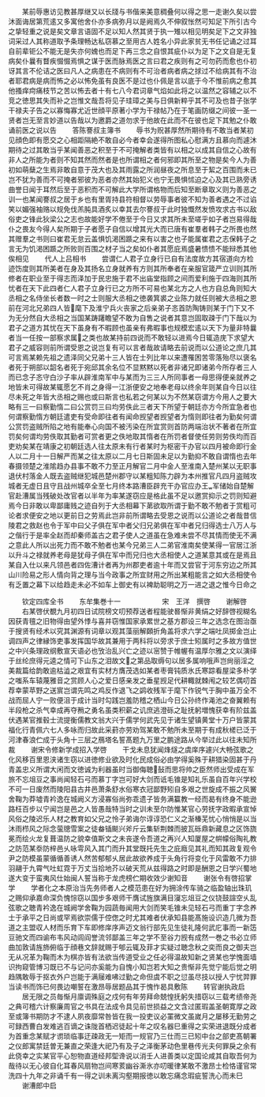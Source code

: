 <!-- { "loadSidebar": true } -->
　　某前辱惠访见教甚厚继又以长牋与书偕来美意稠叠何以得之思一走谢久矣以尝沐面诲居第荒逺又多寓他舍仆亦多病弥月以是阙焉久不伸叙怅然可知足下所引古今之挚轻重之说是矣文章言语固不足以知人然其贤于执一雉以相见明矣足下之文非独词采过人其称道取予条理畅达私窃慕之至用古人姓名小异此家贫无书任记诵之过耳自前辈钜公不能无是失亦何媿也而足下再三念之自恨其疵仆以为足下之文自是无复病矣仆曩有瞀疾惙惙焉惧之谋于医而脉焉医之言曰君之疾则有之可勿药而愈也仆初讶其言不伦诘之医曰凡人之病患在不病则有不可治者病者病之捄过不给病其有不治者耶君病是病而怖之必以怖免虽有良医不是过也仆佩是言以底于今不惟前病之愈其他搔痒疴痛枝节之苦以怖去者十有七八今君词章气焰如此将之以温然之容辅之以不竞之徳思其失而补之岂惟文哉吾将见子珪璋之美与日俱新粹乎其不可及也昔子张学干禄夫子告之以寡悔寡尤近世顔平原著小学为干禄帖乃在于笔画防缀之间彼一圣一贤者岂无至言妙道以告哉以为邀爵之道勿求于他故在此而不在彼也足下其勉之仆敢诵前医之说以告
　　答陈謇叔主簿书
　　辱书为贶甚厚然所期待有不敢当者某初见顔色即有愿交之心相距隔絶不敢自必今者幸会遂得所图私心慰满方且慕向而遽沐期待之过其敢当乎某闻善恶之积至于不可掩解者类皆有以相之以成其自信之心故有非人之所能为者则不知其然而然者是也所谓相之者何邪即其所至之物是矣今人为善初如萌蘖之生焉非敢自意于茂大也及其雨露之所润昼夜之所息至于絜之百围而未已岂不犹为善而不可掩者邪彼为恶者亦然其始犯义也宁无畏惧怵迫之心及其已熟旁诱曲誉日闻于耳然后至于恶积而不可解此大学所谓格物而后知至断章取义则为善恶之训一也某闻謇叔之居于乡也有里胥持县符相督以劳辱事者彼不知为善者遇之不过谄笑以媚强袖赂以规免伐羔肫具酒炙以幸其去尔謇叔于此时独慨然发愤攻求古书以敌俗吏之锋此狄梁公之志也故能好学不倦至于今日又求其所未至嗟乎如子者岂易得哉仆之畏友今得人矣所期于子者愿子自信以增其光大而已唐有崔羣者韩子之所畏也然其赠羣之书则曰崔君无怠云盖惧饥渇困踬之来有以害之也子能属崔君之志保韩子之言无为饥渇困踬之所败则百围之材子当之矣如仆者其愿庇焉盛暑愦愦不能辩悉其他俟相见
　　代人上吕相书
　　尝谓仁人君子立身行已自有法度故方其宿道向方检迹饬度则其所美者在身及其扬名立身就养有方则其所奉者在亲服官箴严立训则其所修者在职业至于得志而泽加于民忠施于君不出庙堂指顾之间而爱利施于四海则其所忧者在天下此四者仁人君子立身行已之方所不可易也某北方之人也方自总角则知大丞相之名侍坐长者数一时之士则服大丞相之徳袭箕裘之业陈力就任则被大丞相之恩前在河北兄弟四人皆麾下及淮宁兵火丧家之后亲弟子忞首防陶铸则某于门下又不为无分然自大丞相之当国某踌躇瞻望不敢为自售之说者其意岂固取疎于门下哉以为君子之道方其忧在天下虽身有不暇顾也虽亲有弗暇事也规模宏逺以天下为量非特曩者当一任按一部察求属之类也故某持前四说而不敢轻以进焉今日辄造庑下求望大君子之威容则前所谓受恩之说岂复有可以言者哉故请略去前说而以公道论之庶几其可言焉某赖先祖之遗泽同父兄弟十三人皆在士列比年以来遭罹困苦零落殆尽以褒名者死于朔部以韶名者死于宛邱其余名位不显黙黙以死者非诸兄即诸弟今所存者三人而已念子忞守白沙子率从辟淮南军中与某而为三三人所同事者一母思得便亲就养之地皆未可得故某辄愿乞不肖之身得一江浙便安之地奉老母以终余年则某自今日以往尽未死之年皆大丞相之赐也或曰斯言也私若之何某以为不然某窃谓方今用人之要大略有三一曰察勤惰二曰公赏罚三曰均劳佚此三者天下所望于朝廷亦方今所宜急者也何谓察勤惰方朝廷遣吏有受命即往者有闻命觊望者觊望者为惰则即往者为勤矣何谓公赏罚盗贼所陷之地有能奉心向国不被汚染在所宜赏则首防两端治状不著者在所宜罚矣何谓均劳佚取其勤者可赏者更之佚地取其惰者在所罚者督使任劳则劳佚均而百吏劝矣某在靖康之初朝廷选人往太原未有行者某时为枢密干办官以四月被命即行金人以二月十一日解严而某之往太原以二月七日斯固未足以为勤抑不敢自谓惰也去年春摄领楚之淮隂趋办县事不敢不力至正月解官二月中金人至淮南入楚州某以无职事退伏村落金人既去盗贼继犯城邑楚州郡守以某粗知陈力辟为本州推官凡四月盗贼攻城者无虚日且守且战州城卒全至七月终本路漕臣辟充干办官应办王军储始自楚解官赴漕属当残破处改官者以半年为率某遂窃应是格此虽不足以邀赏抑示之罚则知避焉今日非敢以卑鄙庸贱之迹自列于大丞相幕下苐欲取所谓于勤不敢不勉者于赏粗可论者求便安之地以更前日之劳焉此岂非前所谓略去受恩之说而以公道论之者哉昔信陵君之救赵也令于军中曰父子俱在军中者父归兄弟俱在军中者兄归得选士八万人与之偕行于是率全赵而却秦师盖古之君子使人之道虽在急难未尝不尽其情而使无不满之意此人所以出死力而不敢不勉者也某今兄弟三人二弟官淮南矣使某得一官居江浙以升斗之禄就养老母是犹母子俱在军中而兄归也大丞相使人之道某意其或在是焉且某自入仕以来凡领邑者四佐漕计者再为州郡吏者逾十年而又尝官于河东穷边之所其山川险易之形人情向背之理与当今政事之所宜财用之所出某粗能言之如大丞相使令有乏置之幕下以给趋走未必不如车上御史有以裨助聪明之万一进之退之惟今日命之













　　钦定四库全书
　　东牟集巻十一　　　　　　宋　王洋　撰啓
　　谢解啓
　　右某啓伏覩九月初四日试院榜文叨预荐送者程能驶晷惭非黄绢之好辞啓视糊名因获青氊之旧物得由望外悸与喜并窃惟国家承累世之基方郡设三年之选念在图治亟于搜贤有经术以究其渊源有词章以观其藻丽解頥折角盖将求六学之端吐凤掷金岂止调四声之律縁饰吏事发挥国华故其兼用于两科将以旁求于庶士矧属时之多故方值世之中兴条理政纲敷宣天语必也攷治乱兴亡之迹以宻赞于帷幄有温厚尔雅之文以演绎于丝纶庶得元逵之情可下山东之泪故文之第品取缛句以居多属响哦声岂尙丽淫之美裁篇给韵敢逾枯澁之艰宜有实材方膺茂选如某者枣膏钝质氷氏寒踪看屋梁多朴学之嗤系车辕蔑雅音之赏顾人心之爱日感亲发之垂星觊足代耕輙就棘闱之较艺偶叨首荐幸蒙苹野之送賔岂谓先鸣之鸡反作退飞之鹢收残军于麾下作锐气于胸中虽万全不战而屈人宁一败便沮于成计当时勾践岂羞防稽之栖山今日公孙终作渑池之奋翼赖有半段枪之杀气幸成再夺矟之勇名虽类积薪之讥庶逃澄砾之耻抚躬増愧获幸有阶兹盖伏遇某官推毂士流提衡儒教文翁大兴于儒学何武先见于诸生望镇黄堂十万户皆蒙其福化行青佩六七人多咏而归故此采葑亦劳劝驾某敢不勉所未至期于有成秋槎已泛于河津春浪伫成于头角十三层之鴈塔名誓髙题九万里之鹏途路从今举过此以往未知所裁
　　谢宋令修新学成招入学啓
　　干戈未息犹闻烽燧之虞庠序遽兴大畅弦歌之化风移百里恩浃诸生窃以进徳修业欲及时化民成俗必由学得奚殊于耕猎染固甚于丹青盖忠义所谓大闲而文徳诚为利器虽时当御侮聴鼔而思将帅之臣然师出受成在军旅不忘俎豆之事尚闻轻石弓而慕丁字岂可好大剑而诋毛锥是知礼乐虽自百年兴学校不可一日废然而陵阳县古井邑萧条舒水俗寒衣冠鄙野矧自多艰之世旋成不振之风黉舍鞠为莽墟青衿逸在城阙义方浸寡俗尚弥乖遗子皆务满籯教一经而曷有终身不能逊路枉百步以宁闻岂是邑之人皆愚哉特当时之训未至尔防惟某官心劳抚字政暇承宣悼风俗之陵迟乐人材之教育如父兄之怜子弟诲尔谆谆恐仁义之渐榛芜忧心悄悄是以当沐雨栉风之际念萤牕雪案之徒畚锸颷兴斧斤云集斩荆棘而披瓦砾鼎新藏息之区饰旒冕而绘火龙复葺温防之貌幸值斯文之未丧遂令吾道之再兴人知厦屋之帲幪俗陶礼教之防范某沗防梓邑乆咏雩风入其门而升其堂既托先生之庇廕见其礼而知其政复观令尹之防模虽蒙循循善诱人然苦郁郁乆居此故欲养成于头角行将变化于风雷敢不力排羽翮于九霄气吐虹霓于万丈当拾地芥以破天荒从兹得路之时即是酬恩之日学兴蜀地遂大变于蛮夷风仕始闽人誓当称于龙虎榜伫期收效少谢知音
　　谢张令有啓招掌学
　　学者化之本原治当先务师者人之模范患在好为拥涂传车骑之临盈轴出珠玑之赐仰承嘉命深负愧悰窃以国步多艰师干膺试旌旗满目寖忘俎豆之仪铙鼓諠空乆乱弦歌之聴青衿逸在城阙学舍鞠为园蔬毎闻用大剑而笑毛锥未见轻石弓而重丁字念养士于承平之日尚或罕焉欲崇儒于倥偬之时尤其难者伏承知县能髙施设识造几微为吾道之主盟収人材而乐育下车即修庠序声迈文翁行部先见生徒礼隆何武庀事而一新笾豆驰文而四谕布韦风动闾阎誉流邻鄙盖三年之学不至谷力觊有成然一巻之书必立师曲加敦请旌斾俯临于顔巷文辞就赐于郇云辄及菲才实疑过聴念秋之奕而良之御夫岂无从况革为鞠而木为棋亦皆有法欲当传道受业之任必得温故知新之贤某也学愧面墙识拘窥管博习既已不与记问亦奚能为自愧小知岂若大知之贵惭非先觉宁能后觉之明趋隅敢辱于抠衣外户岂能于满屦难咈过勤之命但虞不职之愆虽尽技以授人宁忧羿罪当读书而饰已何畏边嘲誓在激昂辱居题品其于愧怍曷具敷陈
　　转官谢执政启
　　居无限之员毎惭月廪调殊庭之戍何有年劳拜命兢惶抚躬失措窃以三载考绩帝尧之典可稽六计察廉周官之书具在法成令具见前世损益之文含过匿瑕盖圣朝寛厚之政至或簿书期防才不逮人夙夜靡常咎皆在我一投吏议必罣微文虽嵗月之屡移无勤劳之可録西曹白发难逃百谪之诛陇首栖迟徒起十年之叹名器巳重得之实荣进退既分成者为首重念某赋才谫琐临事迂疎政无一矩而一规官乃三仕而三已矧中台之部吏髙朝署之仪郎寓禁廷曽无兼直之荣逢大祀乃有及子之泽衡茅动色里巷传光夫何罪戾之余有此侥幸之实某官平心恕物直道经邦堲谗说以消壬人进善类以定国论咸其自取吾何为哉待以无心彼自化耳春风扇物岂间寒荄幽谷澌氷亦叨暖律某敢不激昂士检恪谨官常洗四十九年之非诵千有一得之训未离沟壑期报徳以敢忘痛念瑕疵誓洗心而未巳
　　谢漕郎中启

